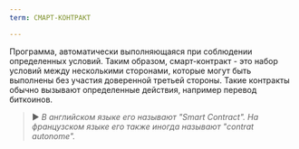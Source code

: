 ```yaml
---
term: СМАРТ-КОНТРАКТ

---
```

Программа, автоматически выполняющаяся при соблюдении определенных условий. Таким образом, смарт-контракт - это набор условий между несколькими сторонами, которые могут быть выполнены без участия доверенной третьей стороны. Такие контракты обычно вызывают определенные действия, например перевод биткоинов.

> ► *В английском языке его называют "Smart Contract". На французском языке его также иногда называют "contrat autonome".*